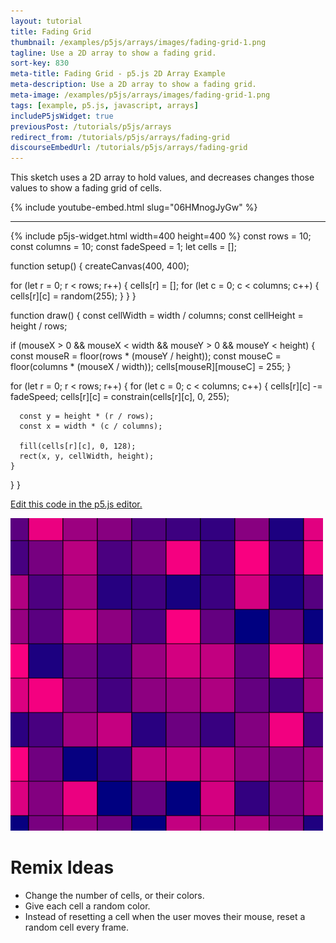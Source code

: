 ```yaml
---
layout: tutorial
title: Fading Grid
thumbnail: /examples/p5js/arrays/images/fading-grid-1.png
tagline: Use a 2D array to show a fading grid.
sort-key: 830
meta-title: Fading Grid - p5.js 2D Array Example
meta-description: Use a 2D array to show a fading grid.
meta-image: /examples/p5js/arrays/images/fading-grid-1.png
tags: [example, p5.js, javascript, arrays]
includeP5jsWidget: true
previousPost: /tutorials/p5js/arrays
redirect_from: /tutorials/p5js/arrays/fading-grid
discourseEmbedUrl: /tutorials/p5js/arrays/fading-grid
---
```


This sketch uses a 2D array to hold values, and decreases changes those values to show a fading grid of cells.

{% include youtube-embed.html slug="06HMnogJyGw" %}

---

{% include p5js-widget.html width=400 height=400 %}
const rows = 10;
const columns = 10;
const fadeSpeed = 1;
let cells = [];

function setup() {
  createCanvas(400, 400);

  for (let r = 0; r < rows; r++) {
    cells[r] = [];
    for (let c = 0; c < columns; c++) {
      cells[r][c] = random(255);
    }
  }
}

function draw() {
  const cellWidth = width / columns;
  const cellHeight = height / rows;

  if (mouseX > 0 && mouseX < width &&
      mouseY > 0 && mouseY < height) {
    const mouseR = floor(rows * (mouseY / height));
    const mouseC = floor(columns * (mouseX / width));
    cells[mouseR][mouseC] = 255;
  }

  for (let r = 0; r < rows; r++) {
    for (let c = 0; c < columns; c++) {
      cells[r][c] -= fadeSpeed;
      cells[r][c] = constrain(cells[r][c], 0, 255);

      const y = height * (r / rows);
      const x = width * (c / columns);

      fill(cells[r][c], 0, 128);
      rect(x, y, cellWidth, height);
    }
  }
}
</script>

[Edit this code in the p5.js editor.](https://editor.p5js.org/KevinWorkman/sketches/yoCVXKFre)

![fading grid](/examples/p5js/arrays/images/fading-grid-2.gif)

# Remix Ideas

- Change the number of cells, or their colors.
- Give each cell a random color.
- Instead of resetting a cell when the user moves their mouse, reset a random cell every frame.

